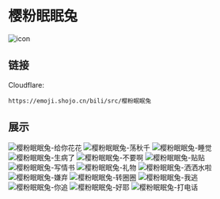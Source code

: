 # 樱粉眠眠兔
![icon](https://emoji.shojo.cn/bili/src/樱粉眠眠兔/icon.png)
## 链接
Cloudflare:
```
https://emoji.shojo.cn/bili/src/樱粉眠眠兔
```
## 展示
![樱粉眠眠兔-给你花花](https://emoji.shojo.cn/bili/src/樱粉眠眠兔/樱粉眠眠兔-给你花花.png)
![樱粉眠眠兔-荡秋千](https://emoji.shojo.cn/bili/src/樱粉眠眠兔/樱粉眠眠兔-荡秋千.png)
![樱粉眠眠兔-睡觉](https://emoji.shojo.cn/bili/src/樱粉眠眠兔/樱粉眠眠兔-睡觉.png)
![樱粉眠眠兔-生病了](https://emoji.shojo.cn/bili/src/樱粉眠眠兔/樱粉眠眠兔-生病了.png)
![樱粉眠眠兔-不要啊](https://emoji.shojo.cn/bili/src/樱粉眠眠兔/樱粉眠眠兔-不要啊.png)
![樱粉眠眠兔-贴贴](https://emoji.shojo.cn/bili/src/樱粉眠眠兔/樱粉眠眠兔-贴贴.png)
![樱粉眠眠兔-写情书](https://emoji.shojo.cn/bili/src/樱粉眠眠兔/樱粉眠眠兔-写情书.png)
![樱粉眠眠兔-礼物](https://emoji.shojo.cn/bili/src/樱粉眠眠兔/樱粉眠眠兔-礼物.png)
![樱粉眠眠兔-洒洒水啦](https://emoji.shojo.cn/bili/src/樱粉眠眠兔/樱粉眠眠兔-洒洒水啦.png)
![樱粉眠眠兔-嫌弃](https://emoji.shojo.cn/bili/src/樱粉眠眠兔/樱粉眠眠兔-嫌弃.png)
![樱粉眠眠兔-转圈圈](https://emoji.shojo.cn/bili/src/樱粉眠眠兔/樱粉眠眠兔-转圈圈.png)
![樱粉眠眠兔-我逃](https://emoji.shojo.cn/bili/src/樱粉眠眠兔/樱粉眠眠兔-我逃.png)
![樱粉眠眠兔-你追](https://emoji.shojo.cn/bili/src/樱粉眠眠兔/樱粉眠眠兔-你追.png)
![樱粉眠眠兔-好耶](https://emoji.shojo.cn/bili/src/樱粉眠眠兔/樱粉眠眠兔-好耶.png)
![樱粉眠眠兔-打电话](https://emoji.shojo.cn/bili/src/樱粉眠眠兔/樱粉眠眠兔-打电话.png)

